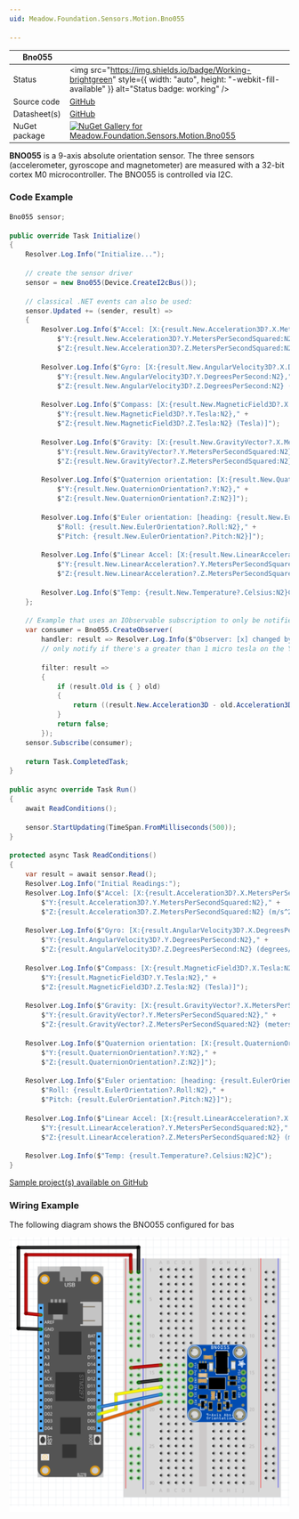```yaml
---
uid: Meadow.Foundation.Sensors.Motion.Bno055

---
```


| Bno055 | |
|--------|--------|
| Status | <img src="https://img.shields.io/badge/Working-brightgreen" style={{ width: "auto", height: "-webkit-fill-available" }} alt="Status badge: working" /> |
| Source code | [GitHub](https://github.com/WildernessLabs/Meadow.Foundation/tree/main/Source/Meadow.Foundation.Peripherals/Sensors.Motion.Bno055) |
| Datasheet(s) | [GitHub](https://github.com/WildernessLabs/Meadow.Foundation/tree/main/Source/Meadow.Foundation.Peripherals/Sensors.Motion.Bno055/Datasheet) |
| NuGet package | <a href="https://www.nuget.org/packages/Meadow.Foundation.Sensors.Motion.Bno055/" target="_blank"><img src="https://img.shields.io/nuget/v/Meadow.Foundation.Sensors.Motion.Bno055.svg?label=Meadow.Foundation.Sensors.Motion.Bno055" alt="NuGet Gallery for Meadow.Foundation.Sensors.Motion.Bno055" /></a> |

**BNO055** is a 9-axis absolute orientation sensor. The three sensors (accelerometer, gyroscope and magnetometer) are measured with a 32-bit cortex M0 microcontroller. The BNO055 is controlled via I2C.

### Code Example

```csharp
Bno055 sensor;

public override Task Initialize()
{
    Resolver.Log.Info("Initialize...");

    // create the sensor driver
    sensor = new Bno055(Device.CreateI2cBus());

    // classical .NET events can also be used:
    sensor.Updated += (sender, result) =>
    {
        Resolver.Log.Info($"Accel: [X:{result.New.Acceleration3D?.X.MetersPerSecondSquared:N2}," +
            $"Y:{result.New.Acceleration3D?.Y.MetersPerSecondSquared:N2}," +
            $"Z:{result.New.Acceleration3D?.Z.MetersPerSecondSquared:N2} (m/s^2)]");

        Resolver.Log.Info($"Gyro: [X:{result.New.AngularVelocity3D?.X.DegreesPerSecond:N2}," +
            $"Y:{result.New.AngularVelocity3D?.Y.DegreesPerSecond:N2}," +
            $"Z:{result.New.AngularVelocity3D?.Z.DegreesPerSecond:N2} (degrees/s)]");

        Resolver.Log.Info($"Compass: [X:{result.New.MagneticField3D?.X.Tesla:N2}," +
            $"Y:{result.New.MagneticField3D?.Y.Tesla:N2}," +
            $"Z:{result.New.MagneticField3D?.Z.Tesla:N2} (Tesla)]");

        Resolver.Log.Info($"Gravity: [X:{result.New.GravityVector?.X.MetersPerSecondSquared:N2}," +
            $"Y:{result.New.GravityVector?.Y.MetersPerSecondSquared:N2}," +
            $"Z:{result.New.GravityVector?.Z.MetersPerSecondSquared:N2} (meters/s^2)]");

        Resolver.Log.Info($"Quaternion orientation: [X:{result.New.QuaternionOrientation?.X:N2}," +
            $"Y:{result.New.QuaternionOrientation?.Y:N2}," +
            $"Z:{result.New.QuaternionOrientation?.Z:N2}]");

        Resolver.Log.Info($"Euler orientation: [heading: {result.New.EulerOrientation?.Heading:N2}," +
            $"Roll: {result.New.EulerOrientation?.Roll:N2}," +
            $"Pitch: {result.New.EulerOrientation?.Pitch:N2}]");

        Resolver.Log.Info($"Linear Accel: [X:{result.New.LinearAcceleration?.X.MetersPerSecondSquared:N2}," +
            $"Y:{result.New.LinearAcceleration?.Y.MetersPerSecondSquared:N2}," +
            $"Z:{result.New.LinearAcceleration?.Z.MetersPerSecondSquared:N2} (meters/s^2)]");

        Resolver.Log.Info($"Temp: {result.New.Temperature?.Celsius:N2}C");
    };

    // Example that uses an IObservable subscription to only be notified when the filter is satisfied
    var consumer = Bno055.CreateObserver(
        handler: result => Resolver.Log.Info($"Observer: [x] changed by threshold; new [x]: X:{result.New.Acceleration3D?.X.MetersPerSecondSquared:N2}, old: X:{result.Old?.Acceleration3D?.X.MetersPerSecondSquared:N2}"),
        // only notify if there's a greater than 1 micro tesla on the Y axis

        filter: result =>
        {
            if (result.Old is { } old)
            {
                return ((result.New.Acceleration3D - old.Acceleration3D)?.Y > new Acceleration(1, AU.MetersPerSecondSquared));
            }
            return false;
        });
    sensor.Subscribe(consumer);

    return Task.CompletedTask;
}

public async override Task Run()
{
    await ReadConditions();

    sensor.StartUpdating(TimeSpan.FromMilliseconds(500));
}

protected async Task ReadConditions()
{
    var result = await sensor.Read();
    Resolver.Log.Info("Initial Readings:");
    Resolver.Log.Info($"Accel: [X:{result.Acceleration3D?.X.MetersPerSecondSquared:N2}," +
        $"Y:{result.Acceleration3D?.Y.MetersPerSecondSquared:N2}," +
        $"Z:{result.Acceleration3D?.Z.MetersPerSecondSquared:N2} (m/s^2)]");

    Resolver.Log.Info($"Gyro: [X:{result.AngularVelocity3D?.X.DegreesPerSecond:N2}," +
        $"Y:{result.AngularVelocity3D?.Y.DegreesPerSecond:N2}," +
        $"Z:{result.AngularVelocity3D?.Z.DegreesPerSecond:N2} (degrees/s)]");

    Resolver.Log.Info($"Compass: [X:{result.MagneticField3D?.X.Tesla:N2}," +
        $"Y:{result.MagneticField3D?.Y.Tesla:N2}," +
        $"Z:{result.MagneticField3D?.Z.Tesla:N2} (Tesla)]");

    Resolver.Log.Info($"Gravity: [X:{result.GravityVector?.X.MetersPerSecondSquared:N2}," +
        $"Y:{result.GravityVector?.Y.MetersPerSecondSquared:N2}," +
        $"Z:{result.GravityVector?.Z.MetersPerSecondSquared:N2} (meters/s^2)]");

    Resolver.Log.Info($"Quaternion orientation: [X:{result.QuaternionOrientation?.X:N2}," +
        $"Y:{result.QuaternionOrientation?.Y:N2}," +
        $"Z:{result.QuaternionOrientation?.Z:N2}]");

    Resolver.Log.Info($"Euler orientation: [heading: {result.EulerOrientation?.Heading:N2}," +
        $"Roll: {result.EulerOrientation?.Roll:N2}," +
        $"Pitch: {result.EulerOrientation?.Pitch:N2}]");

    Resolver.Log.Info($"Linear Accel: [X:{result.LinearAcceleration?.X.MetersPerSecondSquared:N2}," +
        $"Y:{result.LinearAcceleration?.Y.MetersPerSecondSquared:N2}," +
        $"Z:{result.LinearAcceleration?.Z.MetersPerSecondSquared:N2} (meters/s^2)]");

    Resolver.Log.Info($"Temp: {result.Temperature?.Celsius:N2}C");
}
```

[Sample project(s) available on GitHub](https://github.com/WildernessLabs/Meadow.Foundation/tree/main/Source/Meadow.Foundation.Peripherals/Sensors.Motion.Bno055/Samples/Bno055_Sample)

### Wiring Example

The following diagram shows the BNO055 configured for bas

<img src="/docs/API_Assets/Meadow.Foundation.Sensors.Motion.Bno055/Bno055_Fritzing.svg" />




